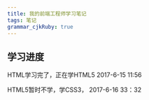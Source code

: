 ```yaml
---
title: 我的前端工程师学习笔记
tags: 笔记
grammar_cjkRuby: true
---
```

## 学习进度
HTML学习完了，正在学HTML5
2017-6-15 11:56

HTML5暂时不学，学CSS3，
2017-6-16 33：32